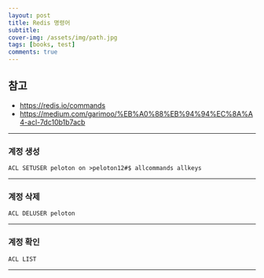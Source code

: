 ```yaml
---
layout: post
title: Redis 명령어
subtitle: 
cover-img: /assets/img/path.jpg
tags: [books, test]
comments: true
---
```


## 참고
* https://redis.io/commands
* https://medium.com/garimoo/%EB%A0%88%EB%94%94%EC%8A%A4-acl-7dc10b1b7acb

---

### 계정 생성
```console
ACL SETUSER peloton on >peloton12#$ allcommands allkeys
```

---

### 계정 삭제
```console
ACL DELUSER peloton
```

---

### 계정 확인
```console
ACL LIST
```

---
